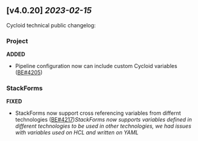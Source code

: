 ## [v4.0.20] _2023-02-15_

Cycloid technical public changelog:

### Project
**ADDED**
- Pipeline configuration now can include custom Cycloid variables ([BE#4205])
### StackForms
**FIXED**
- StackForms now support cross referencing variables from differnt technologies ([BE#4217])*StackForms now supports variables defined in different technologies to be used in other technologies, we had issues with variables used on HCL and written on YAML*

[BE#4205]: https://github.com/cycloidio/youdeploy-http-api/pull/4205
[BE#4217]: https://github.com/cycloidio/youdeploy-http-api/pull/4217
